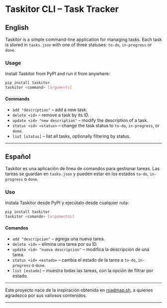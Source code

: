 # Taskitor CLI – Task Tracker

## English

Taskitor is a simple command-line application for managing tasks. Each task is stored in `tasks.json` with one of three statuses: `to-do`, `in-progress` or `done`.

### Usage

Install Taskitor from PyPI and run it from anywhere:

```bash
pip install taskitor
taskitor <command> [arguments]
```

#### Commands
- `add "description"` – add a new task.
- `delete <id>` – remove a task by its ID.
- `update <id> "new description"` – modify the description of a task.
- `status <id> <status>` – change the task status to `to-do`, `in-progress`, or `done`.
- `list [status]` – list all tasks, optionally filtering by status.

---

## Español

Taskitor es una aplicación de línea de comandos para gestionar tareas. Las tareas se guardan en `tasks.json` y pueden estar en los estados `to-do`, `in-progress` o `done`.

### Uso

Instala Taskitor desde PyPI y ejecútalo desde cualquier ruta:

```bash
pip install taskitor
taskitor <comando> [argumentos]
```

#### Comandos
- `add "descripcion"` – agrega una nueva tarea.
- `delete <id>` – elimina una tarea por su ID.
- `update <id> "nueva descripcion"` – modifica la descripción de una tarea.
- `status <id> <estado>` – cambia el estado de la tarea a `to-do`, `in-progress` o `done`.
- `list [estado]` – muestra todas las tareas, con la opción de filtrar por estado.

---

Este proyecto nace de la inspiración obtenida en [roadmap.sh](https://roadmap.sh/projects/task-tracker), a quienes agradezco por sus valiosos contenidos.

---
